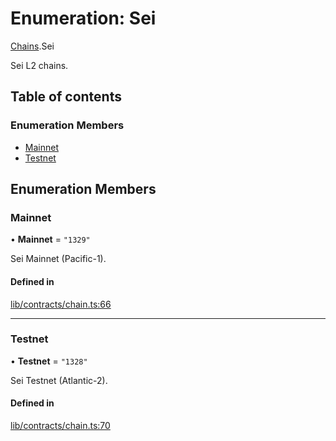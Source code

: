 # Enumeration: Sei

[Chains](../modules/Chains.md).Sei

Sei L2 chains.

## Table of contents

### Enumeration Members

- [Mainnet](Chains.Sei.md#mainnet)
- [Testnet](Chains.Sei.md#testnet)

## Enumeration Members

### Mainnet

• **Mainnet** = ``"1329"``

Sei Mainnet (Pacific-1).

#### Defined in

[lib/contracts/chain.ts:66](https://github.com/threshold-network/tbtc-v2/blob/ntt-typescript/typescript/src/lib/contracts/chain.ts#L66)

___

### Testnet

• **Testnet** = ``"1328"``

Sei Testnet (Atlantic-2).

#### Defined in

[lib/contracts/chain.ts:70](https://github.com/threshold-network/tbtc-v2/blob/ntt-typescript/typescript/src/lib/contracts/chain.ts#L70)
